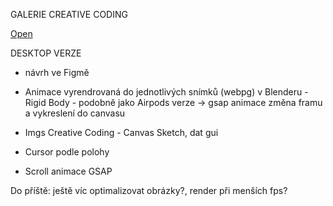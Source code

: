 GALERIE CREATIVE CODING

[Open](https://sarkalax.github.io/gallery)

DESKTOP VERZE
* návrh ve Figmě

* Animace vyrendrovaná do jednotlivých snímků (webpg) v Blenderu - Rigid Body - podobně jako Airpods verze -> gsap animace změna framu a vykreslení do canvasu

* Imgs Creative Coding - Canvas Sketch, dat gui

* Cursor podle polohy

* Scroll animace GSAP


Do příště: ještě víc optimalizovat obrázky?, render při menších fps?


